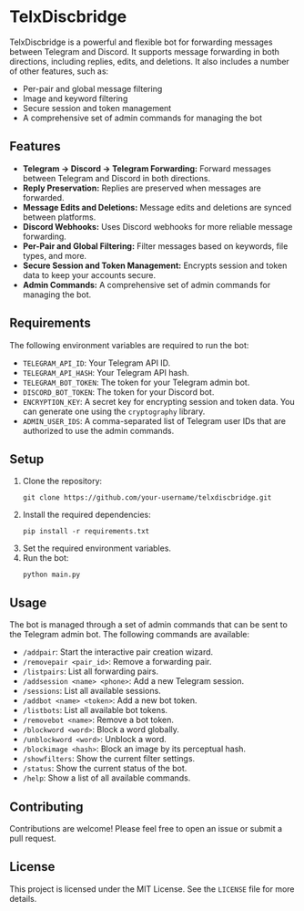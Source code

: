 # TelxDiscbridge

TelxDiscbridge is a powerful and flexible bot for forwarding messages between Telegram and Discord. It supports message forwarding in both directions, including replies, edits, and deletions. It also includes a number of other features, such as:

*   Per-pair and global message filtering
*   Image and keyword filtering
*   Secure session and token management
*   A comprehensive set of admin commands for managing the bot

## Features

*   **Telegram → Discord → Telegram Forwarding:** Forward messages between Telegram and Discord in both directions.
*   **Reply Preservation:** Replies are preserved when messages are forwarded.
*   **Message Edits and Deletions:** Message edits and deletions are synced between platforms.
*   **Discord Webhooks:** Uses Discord webhooks for more reliable message forwarding.
*   **Per-Pair and Global Filtering:** Filter messages based on keywords, file types, and more.
*   **Secure Session and Token Management:** Encrypts session and token data to keep your accounts secure.
*   **Admin Commands:** A comprehensive set of admin commands for managing the bot.

## Requirements

The following environment variables are required to run the bot:

*   `TELEGRAM_API_ID`: Your Telegram API ID.
*   `TELEGRAM_API_HASH`: Your Telegram API hash.
*   `TELEGRAM_BOT_TOKEN`: The token for your Telegram admin bot.
*   `DISCORD_BOT_TOKEN`: The token for your Discord bot.
*   `ENCRYPTION_KEY`: A secret key for encrypting session and token data. You can generate one using the `cryptography` library.
*   `ADMIN_USER_IDS`: A comma-separated list of Telegram user IDs that are authorized to use the admin commands.

## Setup

1.  Clone the repository:
    ```
    git clone https://github.com/your-username/telxdiscbridge.git
    ```
2.  Install the required dependencies:
    ```
    pip install -r requirements.txt
    ```
3.  Set the required environment variables.
4.  Run the bot:
    ```
    python main.py
    ```

## Usage

The bot is managed through a set of admin commands that can be sent to the Telegram admin bot. The following commands are available:

*   `/addpair`: Start the interactive pair creation wizard.
*   `/removepair <pair_id>`: Remove a forwarding pair.
*   `/listpairs`: List all forwarding pairs.
*   `/addsession <name> <phone>`: Add a new Telegram session.
*   `/sessions`: List all available sessions.
*   `/addbot <name> <token>`: Add a new bot token.
*   `/listbots`: List all available bot tokens.
*   `/removebot <name>`: Remove a bot token.
*   `/blockword <word>`: Block a word globally.
*   `/unblockword <word>`: Unblock a word.
*   `/blockimage <hash>`: Block an image by its perceptual hash.
*   `/showfilters`: Show the current filter settings.
*   `/status`: Show the current status of the bot.
*   `/help`: Show a list of all available commands.

## Contributing

Contributions are welcome! Please feel free to open an issue or submit a pull request.

## License

This project is licensed under the MIT License. See the `LICENSE` file for more details.
